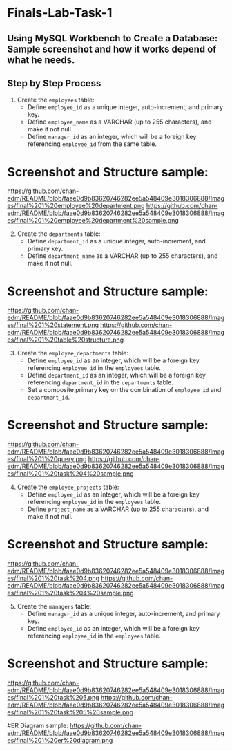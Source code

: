 # Finals-Lab-Task-1
## Using MySQL Workbench to Create a Database: Sample screenshot and how it works depend of what he needs.

## Step by Step Process
1. Create the `employees` table:
   - Define `employee_id` as a unique integer, auto-increment, and primary key.
   - Define `employee_name` as a VARCHAR (up to 255 characters), and make it not null.
   - Define `manager_id` as an integer, which will be a foreign key referencing `employee_id` from the same table.
# Screenshot and Structure sample:
https://github.com/chan-edm/README/blob/faae0d9b83620746282ee5a548409e3018306888/Images/final%201%20employee%20department.png
https://github.com/chan-edm/README/blob/faae0d9b83620746282ee5a548409e3018306888/Images/final%201%20employee%20department%20sample.png

2. Create the `departments` table:
   - Define `department_id` as a unique integer, auto-increment, and primary key.
   - Define `department_name` as a VARCHAR (up to 255 characters), and make it not null.
# Screenshot and Structure sample:
https://github.com/chan-edm/README/blob/faae0d9b83620746282ee5a548409e3018306888/Images/final%201%20statement.png
https://github.com/chan-edm/README/blob/faae0d9b83620746282ee5a548409e3018306888/Images/final%201%20table%20structure.png

3. Create the `employee_departments` table:
   - Define `employee_id` as an integer, which will be a foreign key referencing `employee_id` in the `employees` table.
   - Define `department_id` as an integer, which will be a foreign key referencing `department_id` in the `departments` table.
   - Set a composite primary key on the combination of `employee_id` and `department_id`.
# Screenshot and Structure sample:
https://github.com/chan-edm/README/blob/faae0d9b83620746282ee5a548409e3018306888/Images/final%201%20query.png
https://github.com/chan-edm/README/blob/faae0d9b83620746282ee5a548409e3018306888/Images/final%201%20task%204%20sample.png

4. Create the `employee_projects` table:
   - Define `employee_id` as an integer, which will be a foreign key referencing `employee_id` in the `employees` table.
   - Define `project_name` as a VARCHAR (up to 255 characters), and make it not null.
# Screenshot and Structure sample:
https://github.com/chan-edm/README/blob/faae0d9b83620746282ee5a548409e3018306888/Images/final%201%20task%204.png
https://github.com/chan-edm/README/blob/faae0d9b83620746282ee5a548409e3018306888/Images/final%201%20task%204%20sample.png

5. Create the `managers` table:
   - Define `manager_id` as a unique integer, auto-increment, and primary key.
   - Define `employee_id` as an integer, which will be a foreign key referencing `employee_id` in the `employees` table.
# Screenshot and Structure sample:
https://github.com/chan-edm/README/blob/faae0d9b83620746282ee5a548409e3018306888/Images/final%201%20task%205.png
https://github.com/chan-edm/README/blob/faae0d9b83620746282ee5a548409e3018306888/Images/final%201%20task%205%20sample.png

#ER Diagram sample:
https://github.com/chan-edm/README/blob/faae0d9b83620746282ee5a548409e3018306888/Images/final%201%20er%20diagram.png
